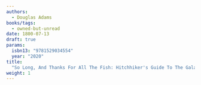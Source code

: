 ```yaml
---
authors:
  - Douglas Adams
books/tags:
  - owned-but-unread
date: 1800-07-13
draft: true
params:
  isbn13: "9781529034554"
  year: "2020"
title:
  "So Long, And Thanks For All The Fish: Hitchhiker's Guide To The Galaxy Book 4"
weight: 1
---
```


<!--more-->
